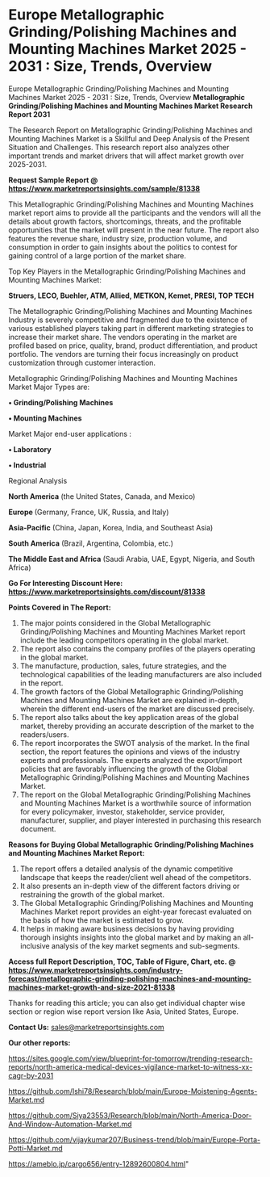 # Europe Metallographic Grinding/Polishing Machines and Mounting Machines Market 2025 - 2031 : Size, Trends, Overview
Europe Metallographic Grinding/Polishing Machines and Mounting Machines Market 2025 - 2031 : Size, Trends, Overview
<strong>Metallographic Grinding/Polishing Machines and Mounting Machines Market Research Report 2031</strong>

The Research Report on Metallographic Grinding/Polishing Machines and Mounting Machines Market is a Skillful and Deep Analysis of the Present Situation and Challenges. This research report also analyzes other important trends and market drivers that will affect market growth over 2025-2031.

<strong>Request Sample Report @ <a href=https://www.marketreportsinsights.com/sample/81338>https://www.marketreportsinsights.com/sample/81338</a></strong>

This Metallographic Grinding/Polishing Machines and Mounting Machines market report aims to provide all the participants and the vendors will all the details about growth factors, shortcomings, threats, and the profitable opportunities that the market will present in the near future. The report also features the revenue share, industry size, production volume, and consumption in order to gain insights about the politics to contest for gaining control of a large portion of the market share.

Top Key Players in the Metallographic Grinding/Polishing Machines and Mounting Machines Market:

<strong>Struers, LECO, Buehler, ATM, Allied, METKON, Kemet, PRESI, TOP TECH</strong>

The Metallographic Grinding/Polishing Machines and Mounting Machines Industry is severely competitive and fragmented due to the existence of various established players taking part in different marketing strategies to increase their market share. The vendors operating in the market are profiled based on price, quality, brand, product differentiation, and product portfolio. The vendors are turning their focus increasingly on product customization through customer interaction.

Metallographic Grinding/Polishing Machines and Mounting Machines Market Major Types are:

<strong>• Grinding/Polishing Machines

• Mounting Machines</strong>

Market Major end-user applications :

<strong>• Laboratory

• Industrial</strong>

Regional Analysis

</u><strong><b>North America</b></strong> (the United States, Canada, and Mexico)

<strong><b>Europe </b></strong>(Germany, France, UK, Russia, and Italy)

<strong><b>Asia-Pacific</b></strong> (China, Japan, Korea, India, and Southeast Asia)

<strong><b>South America</b></strong> (Brazil, Argentina, Colombia, etc.)

<strong><b>The Middle East and Africa</b></strong> (Saudi Arabia, UAE, Egypt, Nigeria, and South Africa)

<strong>Go For Interesting Discount Here: <a href=https://www.marketreportsinsights.com/discount/81338>https://www.marketreportsinsights.com/discount/81338</a></strong>

<strong>Points Covered in The Report:</strong>
<ol>
  <li>The major points considered in the Global Metallographic Grinding/Polishing Machines and Mounting Machines Market report include the leading competitors operating in the global market.</li>
  <li>The report also contains the company profiles of the players operating in the global market.</li>
  <li>The manufacture, production, sales, future strategies, and the technological capabilities of the leading manufacturers are also included in the report.</li>
  <li>The growth factors of the Global Metallographic Grinding/Polishing Machines and Mounting Machines Market are explained in-depth, wherein the different end-users of the market are discussed precisely.</li>
  <li>The report also talks about the key application areas of the global market, thereby providing an accurate description of the market to the readers/users.</li>
  <li>The report incorporates the SWOT analysis of the market. In the final section, the report features the opinions and views of the industry experts and professionals. The experts analyzed the export/import policies that are favorably influencing the growth of the Global Metallographic Grinding/Polishing Machines and Mounting Machines Market.</li>
  <li>The report on the Global Metallographic Grinding/Polishing Machines and Mounting Machines Market is a worthwhile source of information for every policymaker, investor, stakeholder, service provider, manufacturer, supplier, and player interested in purchasing this research document.</li>
</ol>
<strong>Reasons for Buying Global Metallographic Grinding/Polishing Machines and Mounting Machines Market Report:</strong>

<ol>
  <li>The report offers a detailed analysis of the dynamic competitive landscape that keeps the reader/client well ahead of the competitors.</li>
  <li>It also presents an in-depth view of the different factors driving or restraining the growth of the global market.</li>
  <li>The Global Metallographic Grinding/Polishing Machines and Mounting Machines Market report provides an eight-year forecast evaluated on the basis of how the market is estimated to grow.</li>
  <li>It helps in making aware business decisions by having providing thorough insights insights into the global market and by making an all-inclusive analysis of the key market segments and sub-segments.</li>
</ol>
<strong>Access full Report Description, TOC, Table of Figure, Chart, etc. @ <a href=https://www.marketreportsinsights.com/industry-forecast/metallographic-grinding-polishing-machines-and-mounting-machines-market-growth-and-size-2021-81338>https://www.marketreportsinsights.com/industry-forecast/metallographic-grinding-polishing-machines-and-mounting-machines-market-growth-and-size-2021-81338</a></strong>


Thanks for reading this article; you can also get individual chapter wise section or region wise report version like Asia, United States, Europe.

<strong>Contact Us:</strong>
sales@marketreportsinsights.com

<strong>Our other reports:</strong>

<a href=https://sites.google.com/view/blueprint-for-tomorrow/trending-research-reports/north-america-medical-devices-vigilance-market-to-witness-xx-cagr-by-2031>https://sites.google.com/view/blueprint-for-tomorrow/trending-research-reports/north-america-medical-devices-vigilance-market-to-witness-xx-cagr-by-2031</a>

<a href=https://github.com/Ishi78/Research/blob/main/Europe-Moistening-Agents-Market.md>https://github.com/Ishi78/Research/blob/main/Europe-Moistening-Agents-Market.md</a>

<a href=https://github.com/Siya23553/Research/blob/main/North-America-Door-And-Window-Automation-Market.md>https://github.com/Siya23553/Research/blob/main/North-America-Door-And-Window-Automation-Market.md</a>

<a href=https://github.com/vijaykumar207/Business-trend/blob/main/Europe-Porta-Potti-Market.md>https://github.com/vijaykumar207/Business-trend/blob/main/Europe-Porta-Potti-Market.md</a>

<a href=https://ameblo.jp/cargo656/entry-12892600804.html>https://ameblo.jp/cargo656/entry-12892600804.html</a>"
